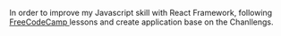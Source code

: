 In order to improve my Javascript skill with React Framework, following <a href="https://learn.freecodecamp.org"> FreeCodeCamp </a> lessons and create application base on the Chanllengs.  